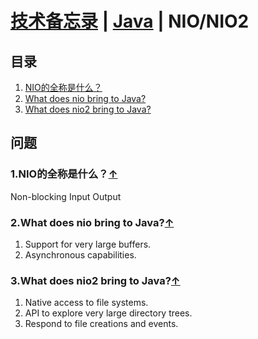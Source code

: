 # [技术备忘录](../README.md) | [Java](README.md) | NIO/NIO2
## 目录
  1. [NIO的全称是什么？](#what-does-nio-stands-for)
  2. [What does nio bring to Java?](#nio-features)
  3. [What does nio2 bring to Java?](#nio2-features)

## 问题
### 1.NIO的全称是什么？<a name="what-does-nio-stands-for"></a>[↑](#top)
Non-blocking Input Output

### 2.What does nio bring to Java?<a name="nio-features"></a>[↑](#top)
1) Support for very large buffers.
2) Asynchronous capabilities.

### 3.What does nio2 bring to Java?<a name="nio2-features"></a>[↑](#top)
1) Native access to file systems.
2) API to explore very large directory trees.
3) Respond to file creations and events.